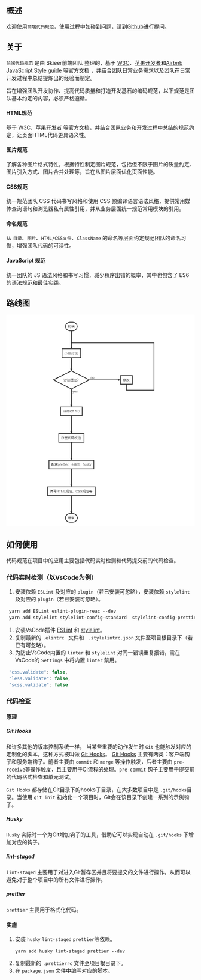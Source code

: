 概述
---
欢迎使用`前端代码规范`，使用过程中如碰到问题，请到[Github](https://github.com/wangbo201308/code-guide/issues)进行提问。


## 关于

`前端代码规范` 是由 Skieer前端团队 整理的，基于 [W3C](http://www.w3.org/)、[苹果开发者](https://developer.apple.com/)和[Airbnb JavaScript Style guide](https://github.com/airbnb/javascript) 等官方文档 ，并结合团队日常业务需求以及团队在日常开发过程中总结提炼出的经验而制定。

旨在增强团队开发协作、提高代码质量和打造开发基石的编码规范，以下规范是团队基本约定的内容，必须严格遵循。


#### HTML规范

基于 [W3C](http://www.w3.org/)、[苹果开发者](https://developer.apple.com/) 等官方文档，并结合团队业务和开发过程中总结的规范约定，让页面HTML代码更具语义性。

#### 图片规范

了解各种图片格式特性，根据特性制定图片规范，包括但不限于图片的质量约定、图片引入方式、图片合并处理等，旨在从图片层面优化页面性能。

#### CSS规范

统一规范团队 CSS 代码书写风格和使用 CSS 预编译语言语法风格，提供常用媒体查询语句和浏览器私有属性引用，并从业务层面统一规范常用模块的引用。

#### 命名规范

从 `目录`、`图片`、`HTML/CSS文件`、`ClassName` 的命名等层面约定规范团队的命名习惯，增强团队代码的可读性。

#### JavaScript 规范

统一团队的 JS 语法风格和书写习惯，减少程序出错的概率，其中也包含了 ES6 的语法规范和最佳实践。

##  路线图
![路线图](https://github.com/wangbo201308/code-guide/blob/master/resource/roadmap.png)

## 如何使用
代码规范在项目中的应用主要包括代码实时检测和代码提交前的代码检查。
### 代码实时检测（以VsCode为例）
   1. 安装依赖 `ESLint` 及对应的 `plugin`（若已安装可忽略），安装依赖 `stylelint` 及对应的 `plugin`（若已安装可忽略）。
   ```` javascript
    yarn add ESLint eslint-plugin-reac --dev
    yarn add stylelint stylelint-config-standard  stylelint-config-prettier --dev
   ````
   1. 安装VsCode插件 [ESLint](https://marketplace.visualstudio.com/items?itemName=dbaeumer.vscode-eslint) 和 [stylelint](https://marketplace.visualstudio.com/items?itemName=shinnn.stylelint)。
   2. 复制最新的 `.elintrc ` 文件和 ` .stylelintrc.json` 文件至项目根目录下（若已有可忽略）。
   3. 为防止VsCode内置的 `linter` 和 `stylelint` 对同一错误重复报错，需在VsCode的 ` Settings ` 中将内置 `linter` 禁用。
   ```` javascript
    "css.validate": false,
    "less.validate": false,
    "scss.validate": false
   ````
### 代码检查
#### 原理
##### Git Hooks
和许多其他的版本控制系统一样， 当某些重要的动作发生时 `Git` 也能触发对应的定制化的脚本，这种方式被叫做 [Git Hooks](https://git-scm.com/book/en/v2/Customizing-Git-Git-Hooks)。 [Git Hooks](https://git-scm.com/book/en/v2/Customizing-Git-Git-Hooks) 主要有两类：客户端钩子和服务端钩子。前者主要由 `commit` 和 `merge` 等操作触发，后者主要由 `pre-receive`等操作触发，且主要用于CI流程的处理。`pre-commit` 钩子主要用于提交前的代码格式检查和单元测试。

` Git Hooks ` 都存储在Git目录下的hooks子目录，在大多数项目中是 ` .git/hooks `目录。当使用 `git init` 初始化一个项目时，Git会在该目录下创建一系列的示例钩子。
##### Husky
`Husky` 实际时一个为Git增加钩子的工具，借助它可以实现自动在 `.git/hooks` 下增加对应的钩子。
##### lint-staged
`lint-staged` 主要用于对进入Git暂存区并且将要提交的文件进行操作，从而可以避免对于整个项目中的所有文件进行操作。
##### prettier
`prettier` 主要用于格式化代码。
#### 实施
1. 安装 `husky` `lint-staged` `prettier`等依赖。
   ```
   yarn add husky lint-staged prettier --dev
   ```
2. 复制最新的 `.prettierrc` 文件至项目根目录下。
3. 在 `package.json` 文件中编写对应的脚本。

